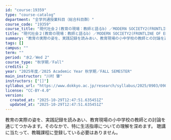 ```yaml
---
id: "course:19359"
type: "course-catalog"
department: "全学共通授業科目（総合科目群）"
course_code: "19359"
course_title: "現代社会２(教育の現場：教師と語るb) ／MODERN SOCIETY2(FRONTLINE OF EDUCATION: DISCUSSIONS WITH TEACHERS (B))"
title: "現代社会２(教育の現場：教師と語るb) ／MODERN SOCIETY2(FRONTLINE OF EDUCATION: DISCUSSIONS WITH TEACHERS (B))"
summary: "教育の実際の姿を、実践記録を読みあい、教育現場の小中学校の教師との討論を通じてつかみます。そのなかで、特に生活指導についての理解を深めます。 聴講に当たって、教職課程に登録している必要はありません。"
tags: []
campus: ""
term: ""
period: "水2／Wed 2"
course_type: "秋学期／Fall"
credits: 2
year: "2025年度／2025 Academic Year 秋学期／FALL SEMESTER"
main_instructor: "川村 肇"
instructors: ["[]"]
syllabus_url: "https://www.dokkyo.ac.jp/research/syllabus/2025/0903/0903_19359_ja_JP.html"
license: "CC-BY-4.0"
version:
  created_at: "2025-10-29T12:47:51.635451Z"
  updated_at: "2025-10-29T12:47:51.635451Z"
---
```

教育の実際の姿を、実践記録を読みあい、教育現場の小中学校の教師との討論を通じてつかみます。そのなかで、特に生活指導についての理解を深めます。 聴講に当たって、教職課程に登録している必要はありません。
